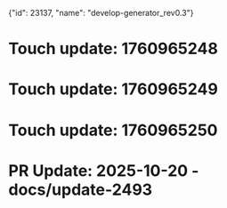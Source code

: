 {"id": 23137, "name": "develop-generator_rev0.3"}

# Touch update: 1760965248

# Touch update: 1760965249

# Touch update: 1760965250

# PR Update: 2025-10-20 - docs/update-2493
